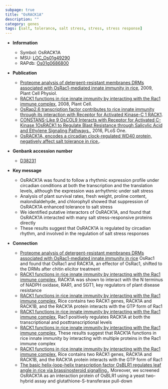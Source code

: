 ```yaml
---
subpage: true
title: "OsRACK1A"
description: ""
category: genes
tags: [salt, tolerance, salt stress, stress, stress response]
---
```


* **Information**  
    + Symbol: OsRACK1A  
    + MSU: [LOC_Os01g49290](http://rice.plantbiology.msu.edu/cgi-bin/ORF_infopage.cgi?orf=LOC_Os01g49290)  
    + RAPdb: [Os01g0686800](http://rapdb.dna.affrc.go.jp/viewer/gbrowse_details/irgsp1?name=Os01g0686800)  

* **Publication**  
    + [Proteome analysis of detergent-resistant membranes DRMs associated with OsRac1-mediated innate immunity in rice](http://www.ncbi.nlm.nih.gov/pubmed?term=Proteome+analysis+of+detergent-resistant+membranes+DRMs+associated+with+OsRac1-mediated+innate+immunity+in+rice%5BTitle%5D), 2009, Plant Cell Physiol.
    + [RACK1 functions in rice innate immunity by interacting with the Rac1 immune complex](http://www.ncbi.nlm.nih.gov/pubmed?term=RACK1+functions+in+rice+innate+immunity+by+interacting+with+the+Rac1+immune+complex%5BTitle%5D), 2008, Plant Cell.
    + [OsRap2.6 transcription factor contributes to rice innate immunity through its interaction with Receptor for Activated Kinase-C 1 RACK1](N+Y).
    + [CONSTANS-Like 9 OsCOL9 Interacts with Receptor for Activated C-Kinase 1OsRACK1 to Regulate Blast Resistance through Salicylic Acid and Ethylene Signaling Pathways.](http://www.ncbi.nlm.nih.gov/pubmed?term=CONSTANS-Like+9+OsCOL9+Interacts+with+Receptor+for+Activated+C-Kinase+1OsRACK1+to+Regulate+Blast+Resistance+through+Salicylic+Acid+and+Ethylene+Signaling+Pathways.%5BTitle%5D), 2016, PLoS One.
    + [OsRACK1A, encodes a circadian clock-regulated WD40 protein, negatively affect salt tolerance in rice.](N+Y).

* **Genbank accession number**  
    + [D38231](http://www.ncbi.nlm.nih.gov/nuccore/D38231)

* **Key message**  
    + OsRACK1A was found to follow a rhythmic expression profile under circadian conditions at both the transcription and the translation levels, although the expression was arrhythmic under salt stress
    + Analysis of plant survival rates, fresh weight, proline content, malondialdehyde, and chlorophyll showed that suppression of OsRACK1A enhanced tolerance to salt stress
    + We identified putative interactors of OsRACK1A, and found that OsRACK1A interacted with many salt stress-responsive proteins directly
    + These results suggest that OsRACK1A is regulated by circadian rhythm, and involved in the regulation of salt stress responses

* **Connection**  
    + [Proteome analysis of detergent-resistant membranes DRMs associated with OsRac1-mediated innate immunity in rice](WT) OsRac1 and found that OsRac1 and RACK1A, an effector of OsRac1, shifted to the DRMs after chitin elicitor treatment
    + [RACK1 functions in rice innate immunity by interacting with the Rac1 immune complex](http://www.ncbi.nlm.nih.gov/pubmed?term=RACK1+functions+in+rice+innate+immunity+by+interacting+with+the+Rac1+immune+complex%5BTitle%5D), RACK1A was shown to interact with the N terminus of NADPH oxidase, RAR1, and SGT1, key regulators of plant disease resistance
    + [RACK1 functions in rice innate immunity by interacting with the Rac1 immune complex](http://www.ncbi.nlm.nih.gov/pubmed?term=RACK1+functions+in+rice+innate+immunity+by+interacting+with+the+Rac1+immune+complex%5BTitle%5D), Rice contains two RACK1 genes, RACK1A and RACK1B, and the RACK1A protein interacts with the GTP form of Rac1
    + [RACK1 functions in rice innate immunity by interacting with the Rac1 immune complex](http://www.ncbi.nlm.nih.gov/pubmed?term=RACK1+functions+in+rice+innate+immunity+by+interacting+with+the+Rac1+immune+complex%5BTitle%5D), Rac1 positively regulates RACK1A at both the transcriptional and posttranscriptional levels
    + [RACK1 functions in rice innate immunity by interacting with the Rac1 immune complex](http://www.ncbi.nlm.nih.gov/pubmed?term=RACK1+functions+in+rice+innate+immunity+by+interacting+with+the+Rac1+immune+complex%5BTitle%5D), These results suggest that RACK1A functions in rice innate immunity by interacting with multiple proteins in the Rac1 immune complex
    + [RACK1 functions in rice innate immunity by interacting with the Rac1 immune complex](http://www.ncbi.nlm.nih.gov/pubmed?term=RACK1+functions+in+rice+innate+immunity+by+interacting+with+the+Rac1+immune+complex%5BTitle%5D), Rice contains two RACK1 genes, RACK1A and RACK1B, and the RACK1A protein interacts with the GTP form of Rac1
    + [The basic helix-loop-helix transcription factor OsBLR1 regulates leaf angle in rice via brassinosteroid signalling.](http://www.ncbi.nlm.nih.gov/pubmed?term=The+basic+helix-loop-helix+transcription+factor+OsBLR1+regulates+leaf+angle+in+rice+via+brassinosteroid+signalling.%5BTitle%5D),  Moreover, we screened OsRACK1A as an interaction protein of OsBLR1 using a yeast two-hybrid assay and glutathione-S-transferase pull-down



